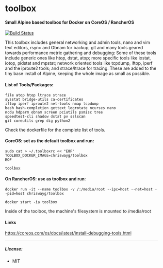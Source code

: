# toolbox
#### Small Alpine based toolbox for Docker on CoreOS / RancherOS

[![Build Status](https://travis-ci.org/chriswayg/toolbox.svg?branch=master)](https://travis-ci.org/chriswayg/toolbox)

This toolbox includes general networking and admin tools, nano and vim text editors, rsync and Obnam for backup, git and many tools geared towards performance metric gathering and debugging: Some of these tools include generic ones like htop, dstat, atop; more specific tools like iostat, iotop, pidstat and mpstat; network oriented tools like tcpdump, iftop, iperf and the iproute2 tools; and strace/ltrace for tracing. These are added to the tiny base install of Alpine, keeping the whole image as small as possible.

#### List of Tools/Packages:

```
file atop htop ltrace strace
sysstat bridge-utils ca-certificates
iftop iperf iproute2 net-tools nmap tcpdump
bash bash-completion gettext logrotate ncurses nano
ncdu hdparm obnam screen pciutils psmisc tree
speedtest-cli shadow dstat pv sslscan
git coreutils grep dig python2
```

Check the dockerfile for the complete list of tools.

#### CoreOS: set as the default toolbox and run:

```
sudo cat > ~/.toolboxrc << "EOF"
TOOLBOX_DOCKER_IMAGE=chriswayg/toolbox
EOF

toolbox
```

#### On RancherOS: use as toolbox and run:

```
docker run -it --name toolbox -v /:/media/root --ipc=host --net=host --pid=host chriswayg/toolbox

docker start -ia toolbox
```


Inside of the toolbox, the machine's filesystem is mounted to /media/root


#### Links
https://coreos.com/os/docs/latest/install-debugging-tools.html

---
##### License:
- MIT
